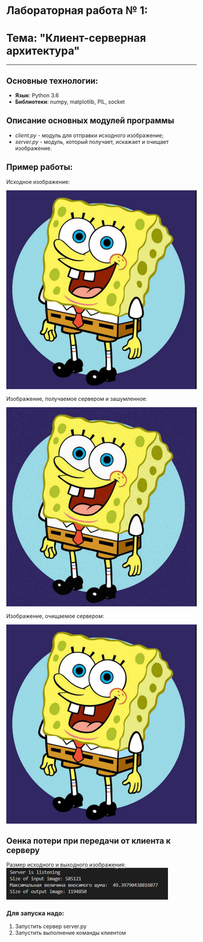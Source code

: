 # Лабораторная работа № 1:
# Тема: "Клиент-серверная архитектура" 
---

## Основные технологии:

* __Язык__: Python 3.6
* __Библиотеки__: numpy, matplotlib, PIL, socket

## Описание основных модулей программы

*  *client.py* - модуль для отправки исходного изображение;
*  *server.py* - модуль, который получает, искажает и очищает изображение.  


## Пример работы:

Исходное изображение:

![Исходное изображение](https://github.com/bnepryakhin63/ssau2022/blob/main/Designing_Distributed_Applications/Lab1/images/img.png)

Изображение, получаемое сервером и зашумленное:

![Искаженное изображение](https://github.com/bnepryakhin63/ssau2022/blob/main/Designing_Distributed_Applications/Lab1/images/img_output.png)


Изображение, очищаемое сервером:

![Очищенное изображение](https://github.com/bnepryakhin63/ssau2022/blob/main/Designing_Distributed_Applications/Lab1/images/server_img.png)


## Оенка потери при передачи от клиента к серверу

Размер исходного и выходного изображения:
![Очищенное изображение](https://github.com/bnepryakhin63/ssau2022/blob/main/Designing_Distributed_Applications/Lab1/tmp/resurs.png)

### Для запуска надо:

1. Запустить сервер server.py 
2. Запустить выполнение команды клиентом